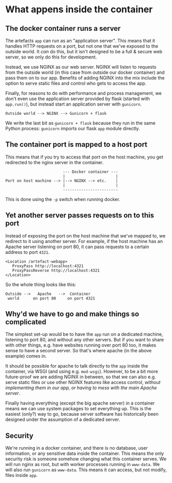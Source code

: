 # What appens inside the container

## The docker container runs a server

The artefacts `app` can run as an "application server".
This means that it handles HTTP requests on a port, but not one that we've exposed to the outside world.
It _can_ do this, but it isn't designed to be a full & secure web server, so we only do this for development.

Instead, we use NGINX as our web server.
NGINX will listen to requests from the outside world (in this case from outside our docker container) and pass them on to our app.
Benefits of adding NGINX into the mix include the option to serve static files and control who gets to access the app.

Finally, for reasons to do with performance and process management, we don't even use the application server provided by flask (started with `app.run()`), but instead start an application server with `gunicorn`.

```
Outside world --> NGINX --> Gunicorn + flask
```

We write the last bit as `gunicorn + flask` because they run in the same Python process: `gunicorn` imports our flask `app` module directly.

## The container port is mapped to a host port

This means that if you try to access that port on the host machine, you get redirected to the nginx server in the container.

```
                         --- Docker container ---
                         |                      |
Port on host machine --> |--> NGINX --> etc.    |
                         |                      |
                         ------------------------
```

This is done using the `-p` switch when running docker.

## Yet another server passes requests on to this port

Instead of exposing the port on the host machine that we've mapped to, we redirect to it using another server.
For example, if the host machine has an Apache server listening on port 80, it can pass requests to a certain address to port `4321`.

```
<Location /artefact-webapp>
   ProxyPass http://localhost:4321
   ProxyPassReverse http://localhost:4321
</Location>
```

So the whole thing looks like this:

```
Outside -->   Apache   -->  Container
 world      on port 80     on port 4321
```

## Why'd we have to go and make things so complicated

The simplest set-up would be to have the `app` run on a dedicated machine, listening to port 80, and without any other servers.
But if you want to share with other things, e.g. have websites running over port 80 too, it makes sense to have a second server.
So that's where apache (in the above example) comes in.

It should be possible for apache to talk directly to the `app` inside the container, via WSGI (and using e.g. `mod-wsgi`).
However, to be a bit more future-proof we are adding NGINX in between, so that we can also e.g. serve static files or use other NGINX features like access control, *without implementing them in our app, or having to mess with the main Apache server*.

Finally having everything (except the big apache server) in a container means we can use system packages to set everything up.
This is the easiest (only?) way to go, because server software has historically been designed under the assumption of a dedicated server.

## Security

We're running in a docker container, and there is no database, user information, or any sensitive data inside the container.
This means the only security risk is someone somehow changing what this container serves.
We will run nginx as root, but with worker processes running in `www-data`.
We will also run `gunicorn` as `www-data`.
This means it can access, but not modify, files inside `app`.

